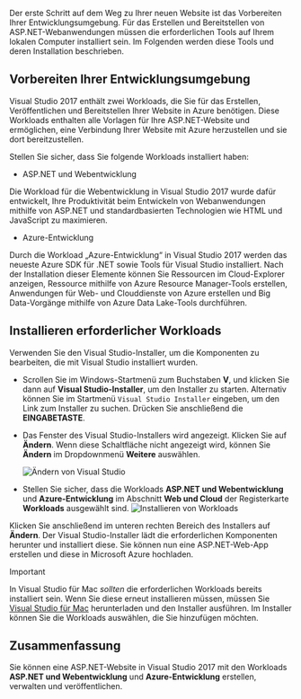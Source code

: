 Der erste Schritt auf dem Weg zu Ihrer neuen Website ist das Vorbereiten Ihrer Entwicklungsumgebung. Für das Erstellen und Bereitstellen von ASP.NET-Webanwendungen müssen die erforderlichen Tools auf Ihrem lokalen Computer installiert sein. Im Folgenden werden diese Tools und deren Installation beschrieben.

## <a name="prepare-your-development-environment"></a>Vorbereiten Ihrer Entwicklungsumgebung

Visual Studio 2017 enthält zwei Workloads, die Sie für das Erstellen, Veröffentlichen und Bereitstellen Ihrer Website in Azure benötigen. Diese Workloads enthalten alle Vorlagen für Ihre ASP.NET-Website und ermöglichen, eine Verbindung Ihrer Website mit Azure herzustellen und sie dort bereitzustellen.

Stellen Sie sicher, dass Sie folgende Workloads installiert haben:

- ASP.NET und Webentwicklung

Die Workload für die Webentwicklung in Visual Studio 2017 wurde dafür entwickelt, Ihre Produktivität beim Entwickeln von Webanwendungen mithilfe von ASP.NET und standardbasierten Technologien wie HTML und JavaScript zu maximieren.

- Azure-Entwicklung

Durch die Workload „Azure-Entwicklung“ in Visual Studio 2017 werden das neueste Azure SDK für .NET sowie Tools für Visual Studio installiert. Nach der Installation dieser Elemente können Sie Ressourcen im Cloud-Explorer anzeigen, Ressource mithilfe von Azure Resource Manager-Tools erstellen, Anwendungen für Web- und Clouddienste von Azure erstellen und Big Data-Vorgänge mithilfe von Azure Data Lake-Tools durchführen.

## <a name="how-to-install-the-required-workloads"></a>Installieren erforderlicher Workloads

Verwenden Sie den Visual Studio-Installer, um die Komponenten zu bearbeiten, die mit Visual Studio installiert wurden.

- Scrollen Sie im Windows-Startmenü zum Buchstaben **V**, und klicken Sie dann auf **Visual Studio-Installer**, um den Installer zu starten. Alternativ können Sie im Startmenü ```Visual Studio Installer``` eingeben, um den Link zum Installer zu suchen. Drücken Sie anschließend die **EINGABETASTE**.

- Das Fenster des Visual Studio-Installers wird angezeigt. Klicken Sie auf **Ändern**. Wenn diese Schaltfläche nicht angezeigt wird, können Sie **Ändern** im Dropdownmenü **Weitere** auswählen.

    ![Ändern von Visual Studio](../media-draft/3-visual-studio-installer-modify.PNG)

- Stellen Sie sicher, dass die Workloads **ASP.NET und Webentwicklung** und **Azure-Entwicklung** im Abschnitt **Web und Cloud** der Registerkarte **Workloads** ausgewählt sind.   ![Installieren von Workloads](../media-draft/2-select-workloads.png)

Klicken Sie anschließend im unteren rechten Bereich des Installers auf **Ändern**. Der Visual Studio-Installer lädt die erforderlichen Komponenten herunter und installiert diese. Sie können nun eine ASP.NET-Web-App erstellen und diese in Microsoft Azure hochladen.

> [!IMPORTANT]
> In Visual Studio für Mac _sollten_ die erforderlichen Workloads bereits installiert sein. Wenn Sie diese erneut installieren müssen, müssen Sie [Visual Studio für Mac](https://visualstudio.microsoft.com/thank-you-downloading-visual-studio-mac/?sku=communitymac&rel=15_) herunterladen und den Installer ausführen. Im Installer können Sie die Workloads auswählen, die Sie hinzufügen möchten.

## <a name="summary"></a>Zusammenfassung

Sie können eine ASP.NET-Website in Visual Studio 2017 mit den Workloads **ASP.NET und Webentwicklung** und **Azure-Entwicklung** erstellen, verwalten und veröffentlichen.
